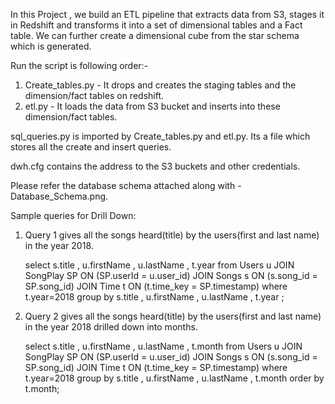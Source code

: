 In this Project , we build an ETL pipeline that extracts data from S3, stages it in Redshift and transforms it into a set of dimensional tables and a Fact table. We can further create a dimensional cube from the star schema which is generated.

Run the script is following order:-

1. Create_tables.py - It drops and creates the staging tables and the dimension/fact tables on redshift.
2. etl.py - It loads the data from S3 bucket and inserts into these dimension/fact tables.

sql_queries.py is imported by Create_tables.py and etl.py. Its a file which stores all the create and insert queries.

dwh.cfg contains the address to the S3 buckets and other credentials.

Please refer the database schema attached along with - Database_Schema.png.



Sample queries for Drill Down:


1. Query 1 gives all the songs heard(title) by the users(first and last name) in the year 2018.

    select s.title , u.firstName , u.lastName , t.year
    from Users u
    JOIN SongPlay SP ON (SP.userId = u.user_id)
    JOIN Songs s ON (s.song_id = SP.song_id)
    JOIN Time t ON (t.time_key = SP.timestamp)
    where t.year=2018
    group by s.title , u.firstName , u.lastName , t.year ;



2. Query 2 gives all the songs heard(title) by the users(first and last name) in the year 2018 drilled down into months.

    select s.title , u.firstName , u.lastName , t.month
    from Users u
    JOIN SongPlay SP ON (SP.userId = u.user_id)
    JOIN Songs s ON (s.song_id = SP.song_id)
    JOIN Time t ON (t.time_key = SP.timestamp)
    where t.year=2018
    group by s.title , u.firstName , u.lastName , t.month 
    order by t.month;






